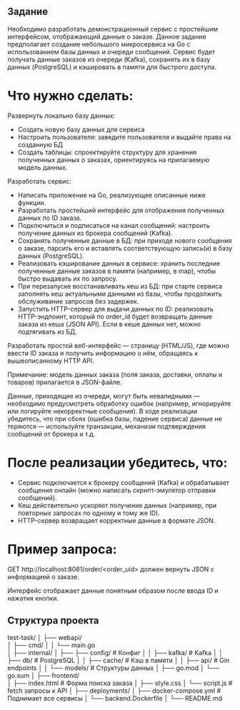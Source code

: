 ## Задание
Необходимо разработать демонстрационный сервис с простейшим интерфейсом, отображающий данные о заказе.
Данное задание предполагает создание небольшого микросервиса на Go с использованием базы данных и очереди сообщений. Сервис будет получать данные заказов из очереди (Kafka), сохранять их в базу данных (PostgreSQL) и кэшировать в памяти для быстрого доступа.

# Что нужно сделать:
Развернуть локально базу данных:
- Cоздать новую базу данных для сервиса
- Настроить пользователя: заведите пользователя и выдайте права на созданную БД
- Создать таблицы: спроектируйте структуру для хранения полученных данных о заказах, ориентируясь на прилагаемую модель данных.

Разработать сервис:
- Написать приложение на Go, реализующее описанные ниже функции.
- Разработать простейший интерфейс для отображения полученных данных по ID заказа.
- Подключиться и подписаться на канал сообщений: настроить получение данных из брокера сообщений (Kafka).
- Сохранять полученные данные в БД: при приходе нового сообщения о заказе, парсить его и вставлять соответствующую запись(и) в базу данных (PostgreSQL).
- Реализовать кэширование данных в сервисе: хранить последние полученные данные заказов в памяти (например, в map), чтобы быстро выдавать их по запросу.
- При перезапуске восстанавливать кеш из БД: при старте сервиса заполнять кеш актуальными данными из базы, чтобы продолжить обслуживание запросов без задержек.
- Запустить HTTP-сервер для выдачи данных по ID: реализовать HTTP-эндпоинт, который по order_id будет возвращать данные заказа из кеша (JSON API). Если в кеше данных нет, можно подтягивать из БД.

Разработать простой веб-интерфейс — страницу (HTML/JS), где можно ввести ID заказа и получить информацию о нём, обращаясь к вышеописанному HTTP API.

Примечание: модель данных заказа (поля заказа, доставки, оплаты и товаров) прилагается в JSON-файле.

Данные, приходящие из очереди, могут быть невалидными — необходимо предусмотреть обработку ошибок (например, игнорируйте или логируйте некорректные сообщения). В ходе реализации убедитесь, что при сбоях (ошибка базы, падение сервиса) данные не теряются — используйте транзакции, механизм подтверждения сообщений от брокера и т.д.

# После реализации убедитесь, что:
- Сервис подключается к брокеру сообщений (Kafka) и обрабатывает сообщения онлайн (можно написать скрипт-эмулятор отправки сообщений).
- Кеш действительно ускоряет получение данных (например, при повторных запросах по одному и тому же ID).
- HTTP-сервер возвращает корректные данные в формате JSON.

# Пример запроса:
GET http://localhost:8081/order/<order_uid> должен вернуть JSON с информацией о заказе.

Интерфейс отображает данные понятным образом после ввода ID и нажатия кнопки.

## Структура проекта
test-task/
│
├── webapi/                       
│   ├── cmd/
│   │   └── main.go                 
│   ├── internal/
│   ├── ├── config/                 # Конфиг
│   │   ├── kafka/                  # Kafka
│   │   ├── db/                     # PostgreSQL
│   │   ├── cache/                  # Кэш в памяти
│   │   ├── api/                    # Gin endpoints
│   │   └── models/                 # Структуры данных
│   ├── go.mod
│   └── go.sum
│
├── frontend/                       
│   ├── index.html                  # Форма поиска заказа
│   ├── style.css
│   └── script.js                   # fetch запросы к API
│
├── deployments/
│   ├── docker-compose.yml          # Поднимает все сервисы
│   └── backend.Dockerfile
│
└── README.md
